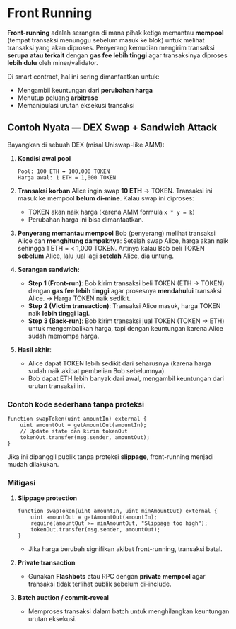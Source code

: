 # Front Running

**Front-running** adalah serangan di mana pihak ketiga memantau **mempool** (tempat transaksi menunggu sebelum masuk ke blok) untuk melihat transaksi yang akan diproses.
Penyerang kemudian mengirim transaksi **serupa atau terkait** dengan **gas fee lebih tinggi** agar transaksinya diproses **lebih dulu** oleh miner/validator.

Di smart contract, hal ini sering dimanfaatkan untuk:

- Mengambil keuntungan dari **perubahan harga**
- Menutup peluang **arbitrase**
- Memanipulasi urutan eksekusi transaksi

## Contoh Nyata — DEX Swap + Sandwich Attack

Bayangkan di sebuah DEX (misal Uniswap-like AMM):

1. **Kondisi awal pool**

   ```
   Pool: 100 ETH ↔ 100,000 TOKEN
   Harga awal: 1 ETH = 1,000 TOKEN
   ```

2. **Transaksi korban**
   Alice ingin swap **10 ETH** → TOKEN.
   Transaksi ini masuk ke mempool **belum di-mine**.
   Kalau swap ini diproses:

   - TOKEN akan naik harga (karena AMM formula `x * y = k`)
   - Perubahan harga ini bisa dimanfaatkan.

3. **Penyerang memantau mempool**
   Bob (penyerang) melihat transaksi Alice dan **menghitung dampaknya**:
   Setelah swap Alice, harga akan naik sehingga 1 ETH = < 1,000 TOKEN.
   Artinya kalau Bob beli TOKEN **sebelum** Alice, lalu jual lagi **setelah** Alice, dia untung.

4. **Serangan sandwich:**

   - **Step 1 (Front-run)**: Bob kirim transaksi beli TOKEN (ETH → TOKEN) dengan **gas fee lebih tinggi** agar prosesnya **mendahului** transaksi Alice.
     → Harga TOKEN naik sedikit.
   - **Step 2 (Victim transaction)**: Transaksi Alice masuk, harga TOKEN naik **lebih tinggi lagi**.
   - **Step 3 (Back-run)**: Bob kirim transaksi jual TOKEN (TOKEN → ETH) untuk mengembalikan harga, tapi dengan keuntungan karena Alice sudah memompa harga.

5. **Hasil akhir**:

   - Alice dapat TOKEN lebih sedikit dari seharusnya (karena harga sudah naik akibat pembelian Bob sebelumnya).
   - Bob dapat ETH lebih banyak dari awal, mengambil keuntungan dari urutan transaksi ini.

### Contoh kode sederhana tanpa proteksi

```solidity
function swapToken(uint amountIn) external {
    uint amountOut = getAmountOut(amountIn);
    // Update state dan kirim tokenOut
    tokenOut.transfer(msg.sender, amountOut);
}
```

Jika ini dipanggil publik tanpa proteksi **slippage**, front-running menjadi mudah dilakukan.

### Mitigasi

1. **Slippage protection**

   ```solidity
   function swapToken(uint amountIn, uint minAmountOut) external {
       uint amountOut = getAmountOut(amountIn);
       require(amountOut >= minAmountOut, "Slippage too high");
       tokenOut.transfer(msg.sender, amountOut);
   }
   ```

   - Jika harga berubah signifikan akibat front-running, transaksi batal.

2. **Private transaction**

   - Gunakan **Flashbots** atau RPC dengan **private mempool** agar transaksi tidak terlihat publik sebelum di-include.

3. **Batch auction / commit-reveal**

   - Memproses transaksi dalam batch untuk menghilangkan keuntungan urutan eksekusi.
